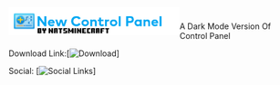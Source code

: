 <a href="#"><img src=Untitled.png width="300" align="left"/></a>

#
A Dark Mode Version Of Control Panel

Download Link:[![Download](https://github.com/NatsMinecraft/New-Control-Panel/releases/)]

Social: [![Social Links]((https://sites.google.com/view/natsminecrafts-links/links))]
